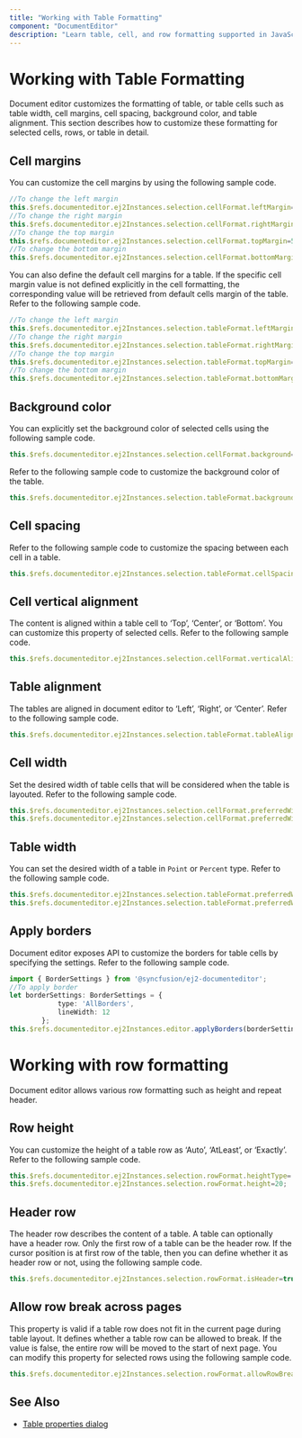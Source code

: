 ```yaml
---
title: "Working with Table Formatting"
component: "DocumentEditor"
description: "Learn table, cell, and row formatting supported in JavaScript document editor and how to apply it for selected contents."
---
```


# Working with Table Formatting

Document editor customizes the formatting of table, or table cells such as table width, cell margins, cell spacing, background color, and table alignment. This section describes how to customize these formatting for selected cells, rows, or table in detail.

## Cell margins

You can customize the cell margins by using the following sample code.

```typescript
//To change the left margin
this.$refs.documenteditor.ej2Instances.selection.cellFormat.leftMargin=5.4;
//To change the right margin
this.$refs.documenteditor.ej2Instances.selection.cellFormat.rightMargin=5.4;
//To change the top margin
this.$refs.documenteditor.ej2Instances.selection.cellFormat.topMargin=5.4;
//To change the bottom margin
this.$refs.documenteditor.ej2Instances.selection.cellFormat.bottomMargin=5.4;
```

You can also define the default cell margins for a table. If the specific cell margin value is not defined explicitly in the cell formatting, the corresponding value will be retrieved from default cells margin of the table. Refer to the following sample code.

```typescript
//To change the left margin
this.$refs.documenteditor.ej2Instances.selection.tableFormat.leftMargin=5.4;
//To change the right margin
this.$refs.documenteditor.ej2Instances.selection.tableFormat.rightMargin=5.4;
//To change the top margin
this.$refs.documenteditor.ej2Instances.selection.tableFormat.topMargin=5.4;
//To change the bottom margin
this.$refs.documenteditor.ej2Instances.selection.tableFormat.bottomMargin=5.4;
```

## Background color

You can explicitly set the background color of selected cells using the following sample code.

```typescript
this.$refs.documenteditor.ej2Instances.selection.cellFormat.background='#E0E0E0';
```

Refer to the following sample code to customize the background color of the table.

```typescript
this.$refs.documenteditor.ej2Instances.selection.tableFormat.background='#E0E0E0';
```

## Cell spacing

Refer to the following sample code to customize the spacing between each cell in a table.

```typescript
this.$refs.documenteditor.ej2Instances.selection.tableFormat.cellSpacing=2;
```

## Cell vertical alignment

The content is aligned within a table cell to ‘Top’, ‘Center’, or ‘Bottom’. You can customize this property of selected cells. Refer to the following sample code.

```typescript
this.$refs.documenteditor.ej2Instances.selection.cellFormat.verticalAlignment='Bottom';
```

## Table alignment

The tables are aligned in document editor to ‘Left’, ‘Right’, or ‘Center’. Refer to the following sample code.

```typescript
this.$refs.documenteditor.ej2Instances.selection.tableFormat.tableAlignment=’Center’;
```

## Cell width

Set the desired width of table cells that will be considered when the table is layouted. Refer to the following sample code.

```typescript
this.$refs.documenteditor.ej2Instances.selection.cellFormat.preferredWidthType=’Point’;
this.$refs.documenteditor.ej2Instances.selection.cellFormat.preferredWidth=100;
```

## Table width

You can set the desired width of a table in `Point` or `Percent` type. Refer to the following sample code.

```typescript
this.$refs.documenteditor.ej2Instances.selection.tableFormat.preferredWidthType='Point';
this.$refs.documenteditor.ej2Instances.selection.tableFormat.preferredWidth=300;
```

## Apply borders

Document editor exposes API to customize the borders for table cells by specifying the settings. Refer to the following sample code.

```typescript
import { BorderSettings } from '@syncfusion/ej2-documenteditor';
//To apply border
let borderSettings: BorderSettings = {
            type: 'AllBorders',
            lineWidth: 12
        };
this.$refs.documenteditor.ej2Instances.editor.applyBorders(borderSettings);
```

# Working with row formatting

Document editor allows various row formatting such as height and repeat header.

## Row height

You can customize the height of a table row as ‘Auto’, ‘AtLeast’, or ‘Exactly’. Refer to the following sample code.

```typescript
this.$refs.documenteditor.ej2Instances.selection.rowFormat.heightType='Exactly';
this.$refs.documenteditor.ej2Instances.selection.rowFormat.height=20;
```

## Header row

The header row describes the content of a table. A table can optionally have a header row. Only the first row of a table can be the header row. If the cursor position is at first row of the table, then you can define whether it as header row or not, using the following sample code.

```typescript
this.$refs.documenteditor.ej2Instances.selection.rowFormat.isHeader=true;
```

## Allow row break across pages

This property is valid if a table row does not fit in the current page during table layout. It defines whether a table row can be allowed to break. If the value is false, the entire row will be moved to the start of next page. You can modify this property for selected rows using the following sample code.

```typescript
this.$refs.documenteditor.ej2Instances.selection.rowFormat.allowRowBreakAcrossPages=false;
```

## See Also

* [Table properties dialog](../document-editor/dialog#table-properties-dialog/)